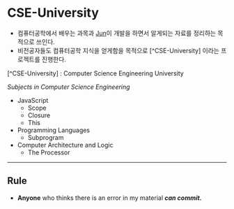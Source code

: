 # CSE-University
* 컴퓨터공학에서 배우는 과목과 [Jun]()이 개발을 하면서 알게되는 자료를 정리하는 목적으로 쓰인다.  
* 비전공자들도 컴퓨터공학 지식을 얻게함을 목적으로 [^CSE-University] 이라는 프로젝트를 진행한다.


\[^CSE-University] : Computer Science Engineering University  

*Subjects in Computer Science Engineering*

* JavaScript
  * Scope
  * Closure
  * This
* Programming Languages
  * Subprogram
* Computer Architecture and Logic
  * The Processor


---
## Rule
* **Anyone** who thinks there is an error in my material ***can commit.***
